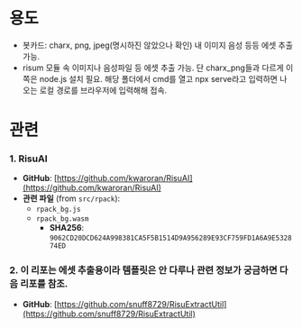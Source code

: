 # 용도
- 봇카드: charx, png, jpeg(명시하진 않았으나 확인) 내 이미지 음성 등등 에셋 추출가능.
- risum 모듈 속 이미지나 음성파일 등 에셋 추출 가능. 단 charx_png들과 다르게 이쪽은 node.js 설치 필요. 해당 폴더에서 cmd를 열고 npx serve라고 입력하면 나오는 로컬 경로를 브라우저에 입력해해 접속.

# 관련

### 1. RisuAI
- **GitHub**: [https://github.com/kwaroran/RisuAI](https://github.com/kwaroran/RisuAI)
- **관련 파일** (from `src/rpack`):
  - `rpack_bg.js`
  - `rpack_bg.wasm`  
    - **SHA256**: `9062CD20DCD624A998381CA5F5B1514D9A956289E93CF759FD1A6A9E532874ED`


### 2. 이 리포는 에셋 추출용이라 템플릿은 안 다루나 관련 정보가 궁금하면 다음 리포를 참조.
- **GitHub**: [https://github.com/snuff8729/RisuExtractUtil](https://github.com/snuff8729/RisuExtractUtil)
